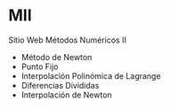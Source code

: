 # MII
Sitio Web Métodos Numéricos II

- Método de Newton
- Punto Fijo
- Interpolación Polinómica de Lagrange
- Diferencias Divididas
- Interpolación de Newton
